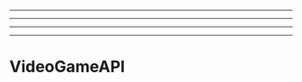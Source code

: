 -----------------------
----------------------------------------------------------------------------------------------------
----------------------------------------------------------------------------------------------------
-------------------------------------------------------
# VideoGameAPI
